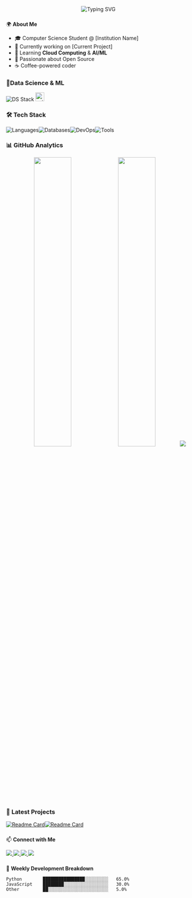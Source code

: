 <div align="center">
  <img src="https://readme-typing-svg.demolab.com?font=Fira+Code&weight=500&size=26&duration=4000&pause=1000&color=00F72F&center=true&vCenter=true&width=435&lines=Hi+👋,+I'm+Renan;CS+Student+from+Brazil;Tech+Enthusiast;Full-Stack+Learner" alt="Typing SVG" />
</div>

###

🌍 **About Me**
- 🎓 Computer Science Student @ [Institution Name]
- 💼 Currently working on [Current Project]
- 🌱 Learning **Cloud Computing** & **AI/ML**
- 🚀 Passionate about Open Source
- ☕ Coffee-powered coder


### 🔬**Data Science & ML**
 
<div align="left"> 
 
 <img src="https://skillicons.dev/icons?i=tensorflow,keras,python,numpy,matplotlib" alt="DS Stack" /> <img src="https://img.shields.io/badge/scikit--learn-F7931E?style=flat&logo=scikit-learn&logoColor=white" height="24" alt="scikit-learn"/>
  
</div>
  
### 🛠 **Tech Stack**

<div align="left">

  <img src="https://skillicons.dev/icons?i=c,java,python," alt="Languages" /><img src="https://skillicons.dev/icons?i=mysql,postgres" alt="Databases" /><img src="https://skillicons.dev/icons?i=docker,aws,gcp,git,githubactions" alt="DevOps" /><img src="https://skillicons.dev/icons?i=vim,idea,linux" alt="Tools" />
</div>

### 📊 **GitHub Analytics**


<div align="center">
  <img width="45%" src="https://github-readme-stats.vercel.app/api?username=renangrothe&show_icons=true&theme=vision-friendly-dark&hide_border=true" />
  <img width="45%" src="https://github-readme-streak-stats.herokuapp.com/?user=renangrothe&theme=vision-friendly-dark&hide_border=true" />
  <img src="https://github-readme-stats.vercel.app/api/top-langs/?username=renangrothe&layout=compact&theme=vision-friendly-dark&hide_border=true" />
</div>

### 🚀 **Latest Projects**



<!-- Add your project pins here -->
[![Readme Card](https://github-readme-stats.vercel.app/api/pin/?username=renangrothe&repo=IMDB2SQLINSERTION&theme=vision-friendly-dark&show_icons=true])](https://github.com/renangrothe/IMDB2SQLINSERTION)[![Readme Card](https://github-readme-stats.vercel.app/api/pin/?username=renangrothe&repo=Sistema-De-Avaliacao-de-Series&theme=vision-friendly-dark&show_icons=true)](https://github.com/renangrothe/Sistema-De-Avaliacao-de-Series)

###

📫 **Connect with Me**

<div align="left">
  <a href="https://linkedin.com/in/regrothe" target="_blank">
    <img src="https://img.shields.io/badge/LinkedIn-0077B5?style=for-the-badge&logo=linkedin&logoColor=white" />
  </a>
  <a href="mailto:renansuana@gmail.com">
    <img src="https://img.shields.io/badge/Gmail-D14836?style=for-the-badge&logo=gmail&logoColor=white" />
  </a>
  <a href="https://dev.to/renangrothe" target="_blank">
    <img src="https://img.shields.io/badge/dev.to-0A0A0A?style=for-the-badge&logo=devdotto&logoColor=white" />
  </a>
  <a href="https://medium.com/@renangrothe" target="_blank">
    <img src="https://img.shields.io/badge/Medium-12100E?style=for-the-badge&logo=medium&logoColor=white" />
  </a>
</div>

###

🎯 **Weekly Development Breakdown**

<!-- Replace with your own WakaTime stats -->
```text
Python        ████████████████░░░░░░░░░   65.0% 
JavaScript    ████████░░░░░░░░░░░░░░░░░   30.0%
Other         ██░░░░░░░░░░░░░░░░░░░░░░░   5.0%
